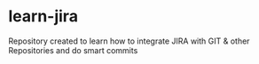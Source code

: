 # learn-jira
Repository created to learn how to integrate JIRA with GIT &amp; other Repositories and do smart commits

